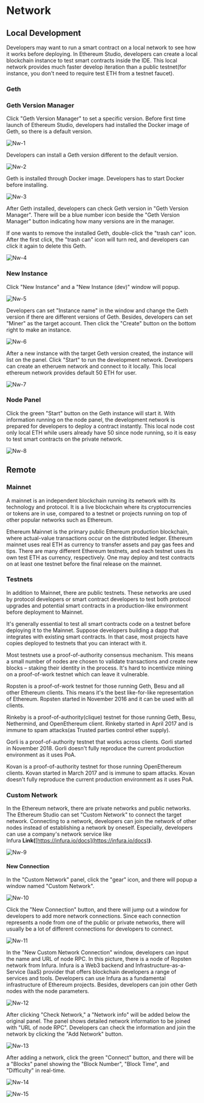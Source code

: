 # Network

## Local Development

Developers may want to run a smart contract on a local network to see how it works before deploying. In Ethereum Studio, developers can create a local blockchain instance to test smart contracts inside the IDE. This local network provides much faster develop iteration than a public testnet(for instance, you don't need to require test ETH from a testnet faucet).

### Geth

### Geth Version Manager

Click "Geth Version Manager" to set a specific version. Before first time launch of Ethereum Studio, developers had installed the Docker image of Geth, so there is a default version.

![Nw-1](/pic/Nw-1.png)

Developers can install a Geth version different to the default version.

![Nw-2](/pic/Nw-2.png)

Geth is installed through Docker image. Developers has to start Docker before installing.

![Nw-3](/pic/Nw-3.png)

After Geth installed, developers can check Geth version in "Geth Version Manager". There will be a blue number icon beside the "Geth Version Manager" button indicating how many versions are in the manager.

If one wants to remove the installed Geth, double-click the "trash can" icon. After the first click, the "trash can" icon will turn red, and developers can click it again to delete this Geth.

![Nw-4](/pic/Nw-4.png)


### New Instance

Click "New Instance" and a "New Instance (dev)" window will popup.

![Nw-5](/pic/Nw-5.png)

Developers can set "Instance name" in the window and change the Geth version if there are different versions of Geth. Besides, developers can set "Miner" as the target account. Then click the "Create" button on the bottom right to make an instance.

![Nw-6](/pic/Nw-6.png)

After a new instance with the target Geth version created, the instance will list on the panel. Click "Start" to run the development network. Developers can create an etheruem network and connect to it locally. This local ethereum network provides default 50 ETH for user.

![Nw-7](/pic/Nw-7.png)

### Node Panel

Click the green "Start" button on the Geth instance will start it. With information running on the node panel, the development network is prepared for developers to deploy a contract instantly. This local node cost only local ETH while users already have 50 since node running, so it is easy to test smart contracts on the private network.

![Nw-8](/pic/Nw-8.png)



## Remote

### Mainnet

A mainnet is an independent blockchain running its network with its technology and protocol. It is a live blockchain where its cryptocurrencies or tokens are in use, compared to a testnet or projects running on top of other popular networks such as Ethereum.


Ethereum Mainnet is the primary public Ethereum production blockchain, where actual-value transactions occur on the distributed ledger. Ethereum mainnet uses real ETH as currency to transfer assets and pay gas fees and tips. There are many different Ethereum testnets, and each testnet uses its own test ETH as currency, respectively. One may deploy and test contracts on at least one testnet before the final release on the mainnet.


### Testnets

In addition to Mainnet, there are public testnets. These networks are used by protocol developers or smart contract developers to test both protocol upgrades and potential smart contracts in a production-like environment before deployment to Mainnet.

It's generally essential to test all smart contracts code on a testnet before deploying it to the Mainnet. Suppose developers building a dapp that integrates with existing smart contracts. In that case, most projects have copies deployed to testnets that you can interact with it.


Most testnets use a proof-of-authority consensus mechanism. This means a small number of nodes are chosen to validate transactions and create new blocks – staking their identity in the process. It's hard to incentivize mining on a proof-of-work testnet which can leave it vulnerable.

Ropsten is a proof-of-work testnet for those running Geth, Besu and all other Ethereum clients. This means it's the best like-for-like representation of Ethereum. Ropsten started in November 2016 and it can be used with all clients.

Rinkeby is a proof-of-authority(clique) testnet for those running Geth, Besu, Nethermind, and OpenEthereum client. Rinkeby started in April 2017 and is immune to spam attacks(as Trusted parties control ether supply).

Gorli is a proof-of-authority testnet that works across clients. Gorli started in November 2018. Gorli doesn't fully reproduce the current production environment as it uses PoA.

Kovan is a proof-of-authority testnet for those running OpenEthereum clients. Kovan started in March 2017 and is immune to spam attacks. Kovan doesn't fully reproduce the current production environment as it uses PoA.

### Custom Network

In the Ethereum network, there are private networks and public networks. The Ethereum Studio can set "Custom Network" to connect the target network. Connecting to a network, developers can join the network of other nodes instead of establishing a network by oneself. Especially, developers can use a company's network service like Infura **Link(**[https://infura.io/docs](https://infura.io/docs)**)**.


![Nw-9](/pic/Nw-9.png)


#### New Connection

In the "Custom Network" panel, click the "gear" icon, and there will popup a window named "Custom Network".

![Nw-10](/pic/Nw-10.png)

Click the "New Connection" button, and there will jump out a window for developers to add more network connections. Since each connection represents a node from one of the public or private networks, there will usually be a lot of different connections for developers to connect.

![Nw-11](/pic/Nw-11.png)

In the "New Custom Network Connection" window, developers can input the name and URL of node RPC. In this picture, there is a node of Ropsten network from Infura. Infura is a Web3 backend and Infrastructure-as-a-Service (IaaS) provider that offers blockchain developers a range of services and tools. Developers can use Infura as a fundamental infrastructure of Ethereum projects. Besides, developers can join other Geth nodes with the node parameters.

![Nw-12](/pic/Nw-12.png)

After clicking "Check Network," a "Network info" will be added below the original panel. The panel shows detailed network information to be joined with "URL of node RPC". Developers can check the information and join the network by clicking the "Add Network" button.

![Nw-13](/pic/Nw-13.png)

After adding a network, click the green "Connect" button, and there will be a "Blocks" panel showing the "Block Number", "Block Time", and "Difficulty" in real-time.

![Nw-14](/pic/Nw-14.png)

![Nw-15](/pic/Nw-15.png)
